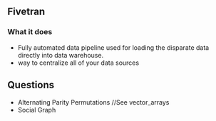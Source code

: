 ## Fivetran
### What it does
- Fully automated data pipeline used for loading the disparate data directly into data warehouse. 
- way to centralize all of your data sources

## Questions
- Alternating Parity Permutations   //See vector_arrays
- Social Graph
